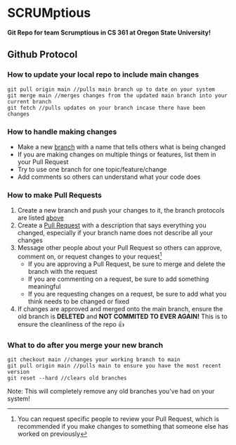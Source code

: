 # **SCRUMptious**

**Git Repo for team Scrumptious in CS 361 at Oregon State University!**

## Github Protocol

### How to update your local repo to include main changes

    git pull origin main //pulls main branch up to date on your system
    git merge main //merges changes from the updated main branch into your current branch
    git fetch //pulls updates on your branch incase there have been changes

### How to handle making changes

- Make a new [branch](https://github.com/Rossback/SCRUMptious/branches) with a name that tells others what is being changed
- If you are making changes on multiple things or features, list them in your Pull Request
- Try to use one branch for one topic/feature/change
- Add comments so others can understand what your code does

### How to make Pull Requests

1. Create a new branch and push your changes to it, the branch protocols are listed [above](https://github.com/Rossback/SCRUMptious/tree/readme-update#how-to-handle-making-changes)
2. Create a [Pull Request](https://github.com/Rossback/SCRUMptious/pulls) with a description that says everything you changed, especially if your branch name does not describe all your changes
3. Message other people about your Pull Request so others can approve, comment on, or request changes to your request[^1]
    - If you are approving a Pull Request, be sure to merge and delete the branch with the request
    - If you are commenting on a request, be sure to add something meaningful
    - If you are requesting changes on a request, be sure to add what you think needs to be changed or fixed
4. If changes are approved and merged onto the main branch, ensure the old branch is **DELETED** and **NOT COMMITED TO EVER AGAIN!** This is to ensure the cleanliness of the repo :+1:

### What to do after you merge your new branch

    git checkout main //changes your working branch to main
    git pull origin main //pulls main to ensure you have the most recent version
    git reset --hard //clears old branches

Note: This will completely remove any old branches you've had on your system!

[^1]: You can request specific people to review your Pull Request, which is recommended if you make changes to something that someone else has worked on previously
